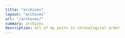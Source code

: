 ```yaml
---
title: "archives"
layout: "archives"
url: "/archives/"
summary: archives
description: all of my posts in chronological order
---
```

